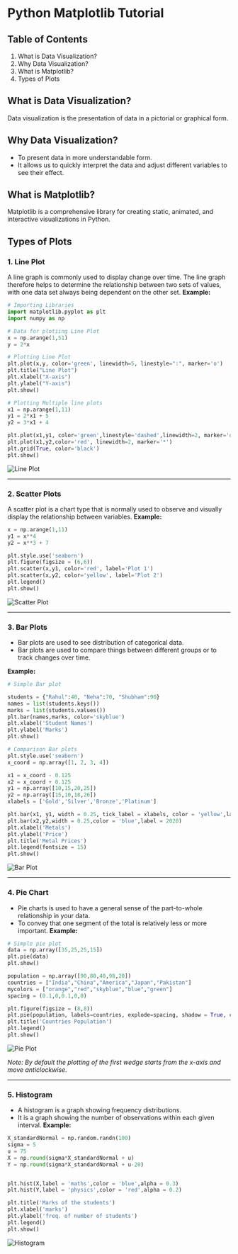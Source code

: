 # Python Matplotlib Tutorial

## Table of Contents

1. What is Data Visualization?
2. Why Data Visualization?
3. What is Matplotlib?
4. Types of Plots

## What is Data Visualization?
Data visualization is the presentation of data in a pictorial or graphical form. 


## Why Data Visualization?
* To present data in more understandable form. 
* It allows us to quickly interpret the data and adjust different variables to see their effect.



## What is Matplotlib?
Matplotlib is a comprehensive library for creating static, animated, and interactive visualizations in Python.


## Types of Plots
### 1. Line Plot
A line graph is commonly used to display change over time. The line graph therefore helps to determine the relationship between two sets of values, with one data set always being dependent on the other set.
**Example:**
```python
# Importing Libraries
import matplotlib.pyplot as plt
import numpy as np

# Data for plotiing Line Plot
x = np.arange(1,51)
y = 2*x

# Plotting Line Plot
plt.plot(x,y, color='green', linewidth=5, linestyle=":", marker='o')
plt.title("Line Plot")
plt.xlabel("X-axis")
plt.ylabel("Y-axis")
plt.show()

# Plotting Multiple line plots
x1 = np.arange(1,11)
y1 = 2*x1 + 5
y2 = 3*x1 + 4

plt.plot(x1,y1, color='green',linestyle='dashed',linewidth=2, marker='o')
plt.plot(x1,y2,color='red', linewidth=2, marker='*')
plt.grid(True, color='black')
plt.show()
```
![Line Plot](lineplot.PNG "Line Plot")
***

### 2. Scatter Plots
A scatter plot is a chart type that is normally used to observe and visually display the relationship between variables.
**Example:**
```python
x = np.arange(1,11)
y1 = x**4
y2 = x**3 + 7

plt.style.use('seaborn')
plt.figure(figsize = (6,6))
plt.scatter(x,y1, color='red', label='Plot 1')
plt.scatter(x,y2, color='yellow', label='Plot 2')
plt.legend()
plt.show()
```
![Scatter Plot](scatterplot.PNG "Scatter Plot")

***

### 3. Bar Plots
* Bar plots are used to see distribution of categorical data.
* Bar plots are used to compare things between different groups or to track changes over time. 

**Example:**
```python
# Simple Bar plot

students = {"Rahul":40, "Neha":70, "Shubham":90}
names = list(students.keys())
marks = list(students.values())
plt.bar(names,marks, color='skyblue')
plt.xlabel('Student Names')
plt.ylabel('Marks')
plt.show()

# Comparison Bar plots
plt.style.use('seaborn')
x_coord = np.array([1, 2, 3, 4])

x1 = x_coord - 0.125
x2 = x_coord + 0.125
y1 = np.array([10,15,20,25])
y2 = np.array([15,10,18,26])
xlabels = ['Gold','Silver','Bronze','Platinum']

plt.bar(x1, y1, width = 0.25, tick_label = xlabels, color = 'yellow',label = 2019)
plt.bar(x2,y2,width = 0.25,color = 'blue',label = 2020)
plt.xlabel('Metals')
plt.ylabel('Price')
plt.title('Metal Prices')
plt.legend(fontsize = 15)
plt.show()
```
![Bar Plot](barplot.PNG "Bar Plot")

***

### 4. Pie Chart
* Pie charts is used to have a general sense of the part-to-whole relationship in your data.
* To convey that one segment of the total is relatively less or more important.
**Example:**
```python
# Simple pie plot
data = np.array([35,25,25,15])
plt.pie(data)
plt.show()

population = np.array([90,80,40,98,20])
countries = ["India","China","America","Japan","Pakistan"]
mycolors = ["orange","red","skyblue","blue","green"]
spacing = (0.1,0,0.1,0,0)

plt.figure(figsize = (8,8))
plt.pie(population, labels=countries, explode=spacing, shadow = True, colors=mycolors, autopct= '%1.1f%%')
plt.title('Countries Population')
plt.legend()
plt.show()
```
![Pie Plot](pieplot.PNG "PiePlot")

_Note: By default the plotting of the first wedge starts from the x-axis and move anticlockwise._
***
### 5. Histogram
* A histogram is a graph showing frequency distributions.
* It is a graph showing the number of observations within each given interval.
**Example:**
```python
X_standardNormal = np.random.randn(100)
sigma = 5
u = 75
X = np.round(sigma*X_standardNormal + u)
Y = np.round(sigma*X_standardNormal + u-20)


plt.hist(X,label = 'maths',color = 'blue',alpha = 0.3)
plt.hist(Y,label = 'physics',color = 'red',alpha = 0.2)

plt.title('Marks of the students')
plt.xlabel('marks')
plt.ylabel('freq. of number of students')
plt.legend()
plt.show()
```
![Histogram](histogram.PNG "Histogram")
